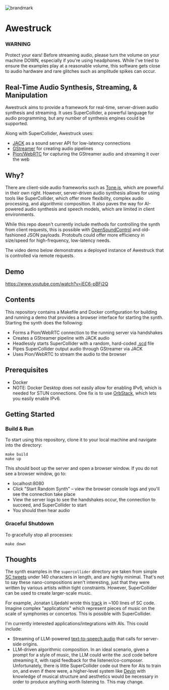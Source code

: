 ![brandmark](https://github.com/po-studio/awestruck/assets/1250151/84795f2f-31de-4db3-b653-becab5dc06b9)

# Awestruck

### WARNING
Protect your ears! Before streaming audio, please turn the volume on your machine DOWN, especially if you're using headphones. While I've tried to ensure the examples play at a reasonable volume, this software gets close to audio hardware and rare glitches such as amplitude spikes can occur.

## Real-Time Audio Synthesis, Streaming, & Manipulation
Awestruck aims to provide a framework for real-time, server-driven audio synthesis and streaming. It uses SuperCollider, a powerful language for audio programming, but any number of synthesis engines could be supported.

Along with SuperCollider, Awestruck uses:
* [JACK](https://jackaudio.org/) as a sound server API for low-latency connections
* [GStreamer](https://gstreamer.freedesktop.org/documentation/?gi-language=c) for creating audio pipelines
* [Pion/WebRTC](https://github.com/pion/webrtc) for capturing the GStreamer audio and streaming it over the web

## Why?
There are client-side audio frameworks such as [Tone.js](https://tonejs.github.io/), which are powerful in their own right. However, server-driven audio synthesis allows for using tools like SuperCollider, which offer more flexibility, complex audio processing, and algorithmic composition. It also paves the way for AI-powered audio synthesis and speech models, which are limited in client environments.

While this repo doesn't currently include methods for controlling the synth from client requests, this is possible with [OpenSoundControl](https://ccrma.stanford.edu/groups/osc/index.html) and old-fashioned JSON payloads. Protobufs could offer more efficiency in size/speed for high-frequency, low-latency needs.

The video demo below demonstrates a deployed instance of Awestruck that is controlled via remote requests.

## Demo
https://www.youtube.com/watch?v=iEC6-pBFj2Q

## Contents
This repository contains a Makefile and Docker configuration for building and running a demo that provides a browser interface for starting the synth. Starting the synth does the following:

* Forms a Pion/WebRTC connection to the running server via handshakes
* Creates a GStreamer pipeline with JACK audio
* Headlessly starts SuperCollider with a random, hard-coded [.scd](https://sctweets.tumblr.com/) file
* Pipes SuperCollider output audio through GStreamer via JACK
* Uses Pion/WebRTC to stream the audio to the browser

## Prerequisites

* Docker
* NOTE: Docker Desktop does not easily allow for enabling IPv6, which is needed for STUN connections. One fix is to use [OrbStack](https://orbstack.dev/), which lets you easily enable IPv6.

## Getting Started

### Build & Run
To start using this repository, clone it to your local machine and navigate into the directory:

```
make build
make up
```

This should boot up the server and open a browser window. If you do not see a browser window, go to:
* localhost:8080
* Click "Start Random Synth" – view the browser console logs and you'll see the connection take place
* View the server logs to see the handshakes occur, the connection to succeed, and SuperCollider to start
* You should then hear audio

### Graceful Shutdown
To gracefully stop all processes:
```
make down
```

## Thoughts
The synth examples in the `supercollider` directory are taken from simple [SC tweets](https://sctweets.tumblr.com) under 140 characters in length, and are highly minimal. That's not to say these nano-compositions aren't interesting, just that they were written by various artists within tight constraints. However, SuperCollider can be used to create larger-scale music.

For example, Jonatan Liljedahl wrote this [track](https://open.spotify.com/track/4VecDB1uhp44posWgt85yN?si=b226049745f14d82) in ~100 lines of SC code. Imagine complex "applications" which represent pieces of music on the scale of symphonies or concertos. This is possible with SuperCollider.

I'm currently interested applications/integrations with AIs. This could include:
* Streaming of LLM-powered [text-to-speech audio](https://github.com/suno-ai/bark) that calls for server-side origins.
* LLM-driven algorithmic composition. In an ideal scenario, given a prompt for a style of music, the LLM could write the .scd code before streaming it, with rapid feedback for the listener/co-composer. Unfortunately, there is little SuperCollider code out there for AIs to train on, and even if there were, a higher-level system like [Devin](https://www.cognition-labs.com/introducing-devin) with knowledge of musical structure and aesthetics would be necessary in order to produce anything worth listening to. This may change.

